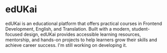 # edUKai
edUKai is an educational platform that offers practical courses in Frontend Development, English, and Translation. Built with a modern, student-focused design, edUKai provides accessible learning resources, mentorship, and hands-on projects to help learners grow their skills and achieve career success. I'm still working on developing it.
